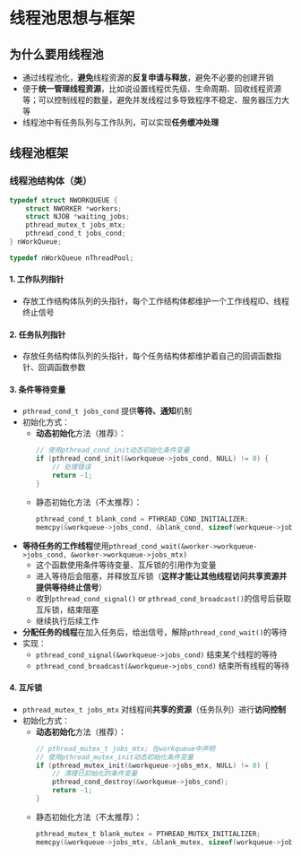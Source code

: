 # 线程池思想与框架

## 为什么要用线程池
- 通过线程池化，**避免**线程资源的**反复申请与释放**，避免不必要的创建开销
- 便于**统一管理线程资源**，比如说设置线程优先级、生命周期、回收线程资源等；可以控制线程的数量，避免并发线程过多导致程序不稳定、服务器压力大等
- 线程池中有任务队列与工作队列，可以实现**任务缓冲处理**

## 线程池框架
### 线程池结构体（类）
```c
typedef struct NWORKQUEUE {
	struct NWORKER *workers;
	struct NJOB *waiting_jobs;
	pthread_mutex_t jobs_mtx;
	pthread_cond_t jobs_cond;
} nWorkQueue;

typedef nWorkQueue nThreadPool;
```
#### 1. 工作队列指针
- 存放工作结构体队列的头指针，每个工作结构体都维护一个工作线程ID、线程终止信号
#### 2. 任务队列指针
- 存放任务结构体队列的头指针，每个任务结构体都维护着自己的回调函数指针、回调函数参数
#### 3. 条件等待变量
- `pthread_cond_t jobs_cond` 提供**等待、通知**机制
- 初始化方式：
  - **动态初始化**方法（推荐）：
    ```c
    // 使用pthread_cond_init动态初始化条件变量
    if (pthread_cond_init(&workqueue->jobs_cond, NULL) != 0) {
        // 处理错误
        return -1;
    }
    ```
  - 静态初始化方法（不太推荐）：
    ```c
    pthread_cond_t blank_cond = PTHREAD_COND_INITIALIZER;
    memcpy(&workqueue->jobs_cond, &blank_cond, sizeof(workqueue->jobs_cond));
    ```
- **等待任务的工作线程**使用`pthread_cond_wait(&worker->workqueue->jobs_cond, &worker->workqueue->jobs_mtx)`
  - 这个函数使用条件等待变量、互斥锁的引用作为变量
  - 进入等待后会阻塞，并释放互斥锁（**这样才能让其他线程访问共享资源并提供等待终止信号**）
  - 收到`pthread_cond_signal()` or `pthread_cond_broadcast()`的信号后获取互斥锁，结束阻塞
  - 继续执行后续工作
-  **分配任务的线程**在加入任务后，给出信号，解除`pthread_cond_wait()`的等待
  - 实现：
    - `pthread_cond_signal(&workqueue->jobs_cond)` 结束某个线程的等待
    - `pthread_cond_broadcast(&workqueue->jobs_cond)` 结束所有线程的等待
  
#### 4. 互斥锁
- `pthread_mutex_t jobs_mtx` 对线程间**共享的资源**（任务队列）进行**访问控制**
- 初始化方式：
  - **动态初始化**方法（推荐）：
    ```c
    // pthread_mutex_t jobs_mtx; 在workqueue中声明
    // 使用pthread_mutex_init动态初始化条件变量
    if (pthread_mutex_init(&workqueue->jobs_mtx, NULL) != 0) {
        // 清理已初始化的条件变量
        pthread_cond_destroy(&workqueue->jobs_cond);
        return -1;
    }
    ```
  - 静态初始化方法（不太推荐）：
    ```c
    pthread_mutex_t blank_mutex = PTHREAD_MUTEX_INITIALIZER;
    memcpy(&workqueue->jobs_mtx, &blank_mutex, sizeof(workqueue->jobs_mtx));
    ```








